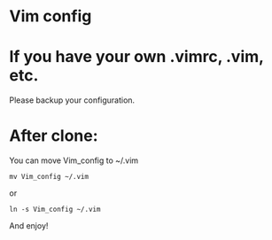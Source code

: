 Vim config
========

If you have your own .vimrc, .vim, etc.
========

Please backup your configuration.

After clone:
========
You can move Vim\_config to ~/.vim

```
mv Vim_config ~/.vim
```
or
```
ln -s Vim_config ~/.vim
```

And enjoy!
